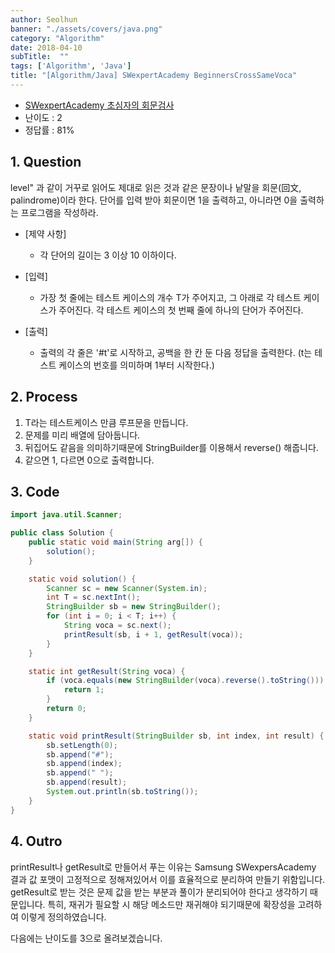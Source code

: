 ```yaml
---
author: Seolhun
banner: "./assets/covers/java.png"
category: "Algorithm"
date: 2018-04-10
subTitle:  ""
tags: ['Algorithm', 'Java']
title: "[Algorithm/Java] SWexpertAcademy BeginnersCrossSameVoca"
---
```

- [SWexpertAcademy 초심자의 회문검사](https://www.swexpertacademy.com/main/code/problem/problemDetail.do?contestProbId=AV5PyTLqAf4DFAUq&categoryId=AV5PyTLqAf4DFAUq&categoryType=CODE)
- 난이도 : 2
- 정답률 : 81%


## 1. Question
level" 과 같이 거꾸로 읽어도 제대로 읽은 것과 같은 문장이나 낱말을 회문(回文, palindrome)이라 한다. 단어를 입력 받아 회문이면 1을 출력하고, 아니라면 0을 출력하는 프로그램을 작성하라.

- [제약 사항]
  - 각 단어의 길이는 3 이상 10 이하이다.

- [입력]
  - 가장 첫 줄에는 테스트 케이스의 개수 T가 주어지고, 그 아래로 각 테스트 케이스가 주어진다. 각 테스트 케이스의 첫 번째 줄에 하나의 단어가 주어진다.

- [출력]
  - 출력의 각 줄은 '#t'로 시작하고, 공백을 한 칸 둔 다음 정답을 출력한다. (t는 테스트 케이스의 번호를 의미하며 1부터 시작한다.)

## 2. Process
1. T라는 테스트케이스 만큼 루프문을 만듭니다.
2. 문제를 미리 배열에 담아둡니다.
3. 뒤집어도 같음을 의미하기때문에 StringBuilder를 이용해서 reverse() 해줍니다.
4. 같으면 1, 다르면 0으로 출력합니다.

## 3. Code
```java
import java.util.Scanner;

public class Solution {
    public static void main(String arg[]) {
        solution();
    }

    static void solution() {
        Scanner sc = new Scanner(System.in);
        int T = sc.nextInt();
        StringBuilder sb = new StringBuilder();
        for (int i = 0; i < T; i++) {
            String voca = sc.next();
            printResult(sb, i + 1, getResult(voca));
        }
    }

    static int getResult(String voca) {
        if (voca.equals(new StringBuilder(voca).reverse().toString())) {
            return 1;
        }
        return 0;
    }

    static void printResult(StringBuilder sb, int index, int result) {
        sb.setLength(0);
        sb.append("#");
        sb.append(index);
        sb.append(" ");
        sb.append(result);
        System.out.println(sb.toString());
    }
}
```

## 4. Outro
printResult나 getResult로 만들어서 푸는 이유는 Samsung SWexpersAcademy 결과 값 포맷이 고정적으로 정해져있어서 이를 효율적으로 분리하여 만들기 위함입니다. getResult로 받는 것은 문제 값을 받는 부분과 풀이가 분리되어야 한다고 생각하기 때문입니다. 특히, 재귀가 필요할 시 해당 메소드만 재귀해야 되기때문에 확장성을 고려하여 이렇게 정의하였습니다.

다음에는 난이도를 3으로 올려보겠습니다.
